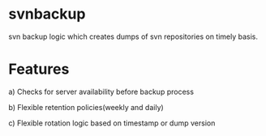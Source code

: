# svnbackup
svn backup logic which creates dumps of svn repositories on timely basis.

# Features

a) Checks for server availability before backup process

b) Flexible retention policies(weekly and daily)

c) Flexible rotation logic based on timestamp or dump version




